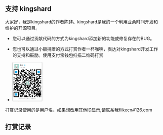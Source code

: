 ## 支持 kingshard
大家好，我是kingshard的作者陈非。kingshard是我的一个利用业余时间开发和维护的开源项目。

- 您可以通过贡献代码的方式为kingshard添加新的功能或修复存在的BUG。

- 您也可以通过小额捐赠的方式打赏作者一杯咖啡，表达对kingshard开发工作的支持和鼓励。使用支付宝钱包扫描二维码打赏

- <img src="donate.png" width="20%" height="20%">

打赏记录使用的是用户名，如果想改用其他ID显示,请联系我flikecn#126.com

## 打赏记录